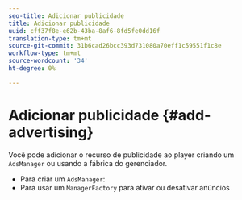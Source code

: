 ```yaml
---
seo-title: Adicionar publicidade
title: Adicionar publicidade
uuid: cff37f8e-e62b-43ba-8af6-8fd5fe0dd16f
translation-type: tm+mt
source-git-commit: 31b6cad26bcc393d731080a70eff1c59551f1c8e
workflow-type: tm+mt
source-wordcount: '34'
ht-degree: 0%

---
```



# Adicionar publicidade {#add-advertising}

Você pode adicionar o recurso de publicidade ao player criando um `AdsManager` ou usando a fábrica do gerenciador.

* Para criar um `AdsManager`:
* Para usar um `ManagerFactory` para ativar ou desativar anúncios